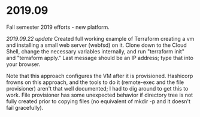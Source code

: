 # 2019.09
Fall semester 2019 efforts - new platform. 

*2019.09.22 update* Created full working example of Terraform creating a vm and installing a small web server (webfsd) on it. Clone down to the Cloud Shell, change the necessary variables internally, and run "terraform init" and "terraform apply." Last message should be an IP address; type that into your browser.  

Note that this approach configures the VM after it is provisioned. Hashicorp frowns on this approach, and the tools to do it (remote-exec and the file provisioner) aren't that well documented; I had to dig around to get this to work. File provisioner has some unexpected behavior if directory tree is not fully created prior to copying files (no equivalent of mkdir -p and it doesn't fail gracefully). 

